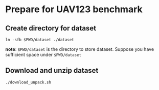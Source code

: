 # Prepare for UAV123 benchmark

## Create directory for dataset

````shell
ln -sfb $PWD/dataset ./dataset
````
**note**: `$PWD/dataset` is the directory to store dataset. Suppose you have sufficient space under `$PWD/dataset`

## Download and unzip dataset

````shell
./download_unpack.sh
````


